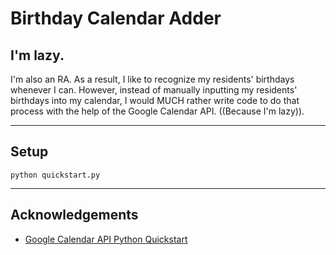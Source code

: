 # Birthday Calendar Adder

## I'm lazy.

I'm also an RA. As a result, I like to recognize my residents' birthdays whenever I can. However, instead of manually inputting my residents' birthdays into my calendar, I would MUCH rather write code to do that process with the help of the Google Calendar API. ((Because I'm lazy)).

---

## Setup

```python quickstart.py```

---

## Acknowledgements
* [Google Calendar API Python Quickstart](https://developers.google.com/calendar/quickstart/python)

